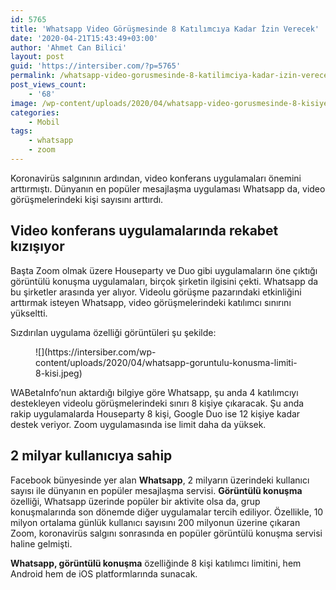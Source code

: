 ```yaml
---
id: 5765
title: 'Whatsapp Video Görüşmesinde 8 Katılımcıya Kadar İzin Verecek'
date: '2020-04-21T15:43:49+03:00'
author: 'Ahmet Can Bilici'
layout: post
guid: 'https://intersiber.com/?p=5765'
permalink: /whatsapp-video-gorusmesinde-8-katilimciya-kadar-izin-verecek/
post_views_count:
    - '68'
image: /wp-content/uploads/2020/04/whatsapp-video-gorusmesinde-8-kisiye-kadar-izin-verecek.jpeg
categories:
    - Mobil
tags:
    - whatsapp
    - zoom
---
```


Koronavirüs salgınının ardından, video konferans uygulamaları önemini arttırmıştı. Dünyanın en popüler mesajlaşma uygulaması Whatsapp da, video görüşmelerindeki kişi sayısını arttırdı.

## Video konferans uygulamalarında rekabet kızışıyor

Başta Zoom olmak üzere Houseparty ve Duo gibi uygulamaların öne çıktığı görüntülü konuşma uygulamaları, birçok şirketin ilgisini çekti. Whatsapp da bu şirketler arasında yer alıyor. Videolu görüşme pazarındaki etkinliğini arttırmak isteyen Whatsapp, video görüşmelerindeki katılımcı sınırını yükseltti.

Sızdırılan uygulama özelliği görüntüleri şu şekilde:

<figure class="wp-block-image size-large">![](https://intersiber.com/wp-content/uploads/2020/04/whatsapp-goruntulu-konusma-limiti-8-kisi.jpeg)</figure>WABetaInfo’nun aktardığı bilgiye göre Whatsapp, şu anda 4 katılımcıyı destekleyen videolu görüşmelerindeki sınırı 8 kişiye çıkaracak. Şu anda rakip uygulamalarda Houseparty 8 kişi, Google Duo ise 12 kişiye kadar destek veriyor. Zoom uygulamasında ise limit daha da yüksek.

## 2 milyar kullanıcıya sahip

Facebook bünyesinde yer alan **Whatsapp**, 2 milyarın üzerindeki kullanıcı sayısı ile dünyanın en popüler mesajlaşma servisi. **Görüntülü konuşma** özelliği, Whatsapp üzerinde popüler bir aktivite olsa da, grup konuşmalarında son dönemde diğer uygulamalar tercih ediliyor. Özellikle, 10 milyon ortalama günlük kullanıcı sayısını 200 milyonun üzerine çıkaran Zoom, koronavirüs salgını sonrasında en popüler görüntülü konuşma servisi haline gelmişti.

**Whatsapp, görüntülü konuşma** özelliğinde 8 kişi katılımcı limitini, hem Android hem de iOS platformlarında sunacak.